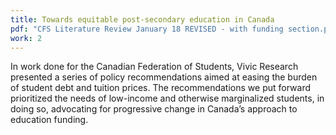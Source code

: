 ```yaml
---
title: Towards equitable post-secondary education in Canada
pdf: "CFS Literature Review January 18 REVISED - with funding section.pdf"
work: 2
---
```

In work done for the Canadian Federation of Students, Vivic Research presented a series of
policy recommendations aimed at easing the burden of student debt and tuition prices. The
recommendations we put forward prioritized the needs of low-income and otherwise marginalized
students, in doing so, advocating for progressive change in Canada’s approach to education
funding.
